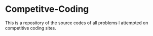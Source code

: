 # Competitve-Coding
This is a repository of the source codes of all problems  I attempted on competitive coding sites.
